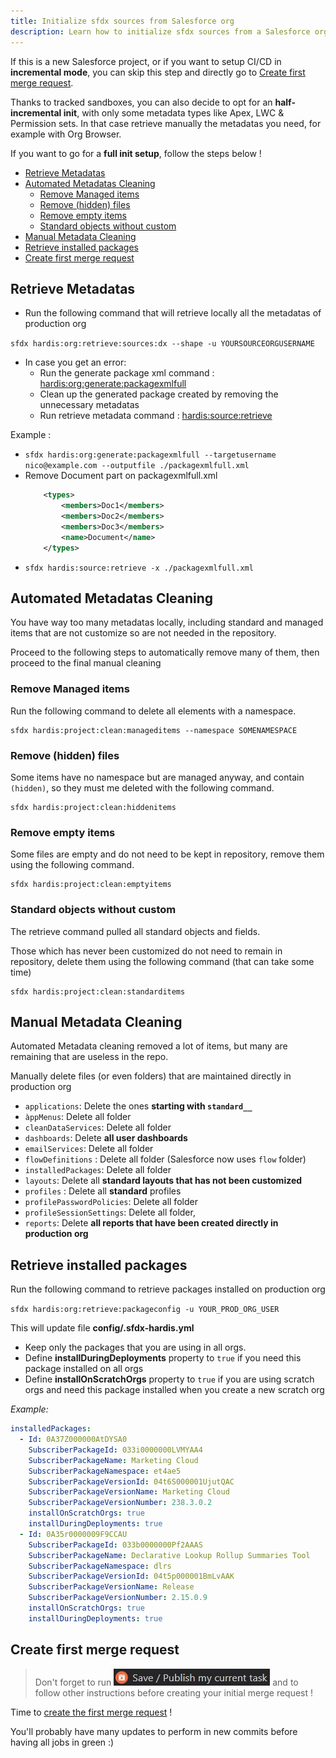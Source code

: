 ```yaml
---
title: Initialize sfdx sources from Salesforce org
description: Learn how to initialize sfdx sources from a Salesforce org
---
```

<!-- markdownlint-disable MD013 -->

If this is a new Salesforce project, or if you want to setup CI/CD in **incremental mode**, you can skip this step and directly go to [Create first merge request](#create-first-merge-request).

Thanks to tracked sandboxes, you can also decide to opt for an **half-incremental init**, with only some metadata types like Apex, LWC & Permission sets. In that case retrieve manually the metadatas you need, for example with Org Browser.

If you want to go for a **full init setup**, follow the steps below !

- [Retrieve Metadatas](#retrieve-metadatas)
- [Automated Metadatas Cleaning](#automated-metadatas-cleaning)
  - [Remove Managed items](#remove-managed-items)
  - [Remove (hidden) files](#remove-hidden-files)
  - [Remove empty items](#remove-empty-items)
  - [Standard objects without custom](#standard-objects-without-custom)
- [Manual Metadata Cleaning](#manual-metadata-cleaning)
- [Retrieve installed packages](#retrieve-installed-packages)
- [Create first merge request](#create-first-merge-request)

## Retrieve Metadatas

- Run the following command that will retrieve locally all the metadatas of production org

`sfdx hardis:org:retrieve:sources:dx --shape -u YOURSOURCEORGUSERNAME`

- In case you get an error:
  - Run the generate package xml command : [hardis:org:generate:packagexmlfull](https://sfdx-hardis.cloudity.com/hardis/org/generate/packagexmlfull/)
  - Clean up the generated package created by removing the unnecessary metadatas
  - Run retrieve metadata command : [hardis:source:retrieve](https://sfdx-hardis.cloudity.com/hardis/source/retrieve/)

Example :
  
- `sfdx hardis:org:generate:packagexmlfull --targetusername nico@example.com --outputfile ./packagexmlfull.xml`
- Remove Document part on packagexmlfull.xml
  ```xml
      <types>
          <members>Doc1</members>
          <members>Doc2</members>
          <members>Doc3</members>
          <name>Document</name>
      </types>
  ```
- `sfdx hardis:source:retrieve -x ./packagexmlfull.xml`




## Automated Metadatas Cleaning

You have way too many metadatas locally, including standard and managed items that are not customize so are not needed in the repository.

Proceed to the following steps to automatically remove many of them, then proceed to the final manual cleaning

### Remove Managed items

Run the following command to delete all elements with a namespace.

```shell
sfdx hardis:project:clean:manageditems --namespace SOMENAMESPACE
```

### Remove (hidden) files

Some items have no namespace but are managed anyway, and contain `(hidden)`, so they must me deleted with the following command.

```shell
sfdx hardis:project:clean:hiddenitems
```

### Remove empty items

Some files are empty and do not need to be kept in repository, remove them using the following command.

```shell
sfdx hardis:project:clean:emptyitems
```

### Standard objects without custom

The retrieve command pulled all standard objects and fields.

Those which has never been customized do not need to remain in repository, delete them using the following command (that can take some time)

```shell
sfdx hardis:project:clean:standarditems
```

## Manual Metadata Cleaning

Automated Metadata cleaning removed a lot of items, but many are remaining that are useless in the repo.

Manually delete files (or even folders) that are maintained directly in production org

- `applications`: Delete the ones **starting with `standard__`**
- `àppMenus`: Delete all folder
- `cleanDataServices`: Delete all folder
- `dashboards`: Delete **all user dashboards**
- `emailServices`: Delete all folder
- `flowDefinitions` : Delete all folder (Salesforce now uses `flow` folder)
- `installedPackages`: Delete all folder
- `layouts`: Delete all **standard layouts that has not been customized**
- `profiles` : Delete all **standard** profiles
- `profilePasswordPolicies`: Delete all folder
- `profileSessionSettings`: Delete all folder,
- `reports`: Delete **all reports that have been created directly in production org**

## Retrieve installed packages

Run the following command to retrieve packages installed on production org

`sfdx hardis:org:retrieve:packageconfig -u YOUR_PROD_ORG_USER`

This will update file **config/.sfdx-hardis.yml**

- Keep only the packages that you are using in all orgs.
- Define **installDuringDeployments** property to `true` if you need this package installed on all orgs
- Define **installOnScratchOrgs** property to `true` if you are using scratch orgs and need this package installed when you create a new scratch org

_Example:_

```yaml
installedPackages:
  - Id: 0A37Z000000AtDYSA0
    SubscriberPackageId: 033i0000000LVMYAA4
    SubscriberPackageName: Marketing Cloud
    SubscriberPackageNamespace: et4ae5
    SubscriberPackageVersionId: 04t6S000001UjutQAC
    SubscriberPackageVersionName: Marketing Cloud
    SubscriberPackageVersionNumber: 238.3.0.2
    installOnScratchOrgs: true
    installDuringDeployments: true
  - Id: 0A35r0000009F9CCAU
    SubscriberPackageId: 033b0000000Pf2AAAS
    SubscriberPackageName: Declarative Lookup Rollup Summaries Tool
    SubscriberPackageNamespace: dlrs
    SubscriberPackageVersionId: 04t5p000001BmLvAAK
    SubscriberPackageVersionName: Release
    SubscriberPackageVersionNumber: 2.15.0.9
    installOnScratchOrgs: true
    installDuringDeployments: true
```

## Create first merge request

> Don't forget to run ![](assets/images/btn-save-publish-task.jpg) and to follow other instructions before creating your initial merge request !

Time to [create the first merge request](salesforce-ci-cd-setup-merge-request.md) !

You'll probably have many updates to perform in new commits before having all jobs in green :)

